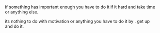 if something has important enough you have to do it if it hard and take time or anything else. 

its nothing to do with motivation or anything you have to do it by . get up and do it.


